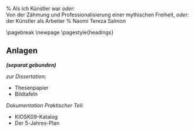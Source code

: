 % Als ich Künstler war *oder:*  \
  Von der Zähmung und Professionalisierung einer mythischen Freiheit, *oder:*  \
  der Künstler als Arbeiter
% Naomi Tereza Salmon


\pagebreak
\newpage
\pagestyle{headings}


## Anlagen


***(separat gebunden)***


*zur Dissertation:*

- Thesenpapier
- Bildtafeln

*Dokumentation Praktischer Teil:*

- KIOSK09-Katalog
- Der 5-Jahres-Plan